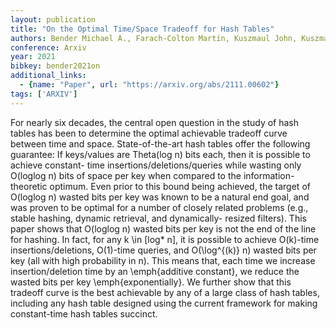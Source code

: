 ```yaml
---
layout: publication
title: "On the Optimal Time/Space Tradeoff for Hash Tables"
authors: Bender Michael A., Farach-Colton Martín, Kuszmaul John, Kuszmaul William, Liu Mingmou
conference: Arxiv
year: 2021
bibkey: bender2021on
additional_links:
  - {name: "Paper", url: "https://arxiv.org/abs/2111.00602"}
tags: ['ARXIV']
---
```

For nearly six decades, the central open question in the study of hash tables
has been to determine the optimal achievable tradeoff curve between time and
space. State-of-the-art hash tables offer the following guarantee: If
keys/values are Theta(log n) bits each, then it is possible to achieve constant-
time insertions/deletions/queries while wasting only O(loglog n) bits of space
per key when compared to the information-theoretic optimum. Even prior to this
bound being achieved, the target of O(loglog n) wasted bits per key was known to
be a natural end goal, and was proven to be optimal for a number of closely
related problems (e.g., stable hashing, dynamic retrieval, and dynamically-
resized filters). This paper shows that O(loglog n) wasted bits per key is not
the end of the line for hashing. In fact, for any k \in [log* n], it is possible
to achieve O(k)-time insertions/deletions, O(1)-time queries, and O(\log^{(k)}
n) wasted bits per key (all with high probability in n). This means that, each
time we increase insertion/deletion time by an \emph{additive constant}, we
reduce the wasted bits per key \emph{exponentially}. We further show that this
tradeoff curve is the best achievable by any of a large class of hash tables,
including any hash table designed using the current framework for making
constant-time hash tables succinct.
